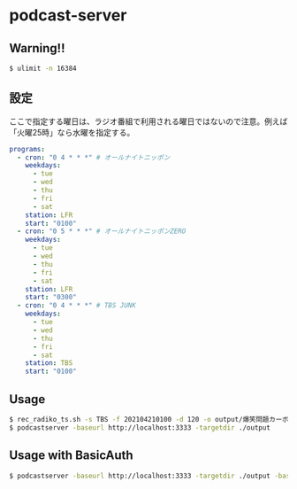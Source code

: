 # podcast-server

## Warning!!

```bash
$ ulimit -n 16384
```

## 設定

ここで指定する曜日は、ラジオ番組で利用される曜日ではないので注意。例えば「火曜25時」なら水曜を指定する。

```yaml
programs:
  - cron: "0 4 * * *" # オールナイトニッポン
    weekdays:
      - tue
      - wed
      - thu
      - fri
      - sat
    station: LFR
    start: "0100"
  - cron: "0 5 * * *" # オールナイトニッポンZERO
    weekdays:
      - tue
      - wed
      - thu
      - fri
      - sat
    station: LFR
    start: "0300"
  - cron: "0 4 * * *" # TBS JUNK
    weekdays:
      - tue
      - wed
      - thu
      - fri
      - sat
    station: TBS
    start: "0100"
```

## Usage

```bash
$ rec_radiko_ts.sh -s TBS -f 202104210100 -d 120 -o output/爆笑問題カーボーイ`date +%Y年%m月%d日`_`date +%Y%m%d%H%M` # https://github.com/uru2/rec_radiko_ts
$ podcastserver -baseurl http://localhost:3333 -targetdir ./output
```

## Usage with BasicAuth

```bash
$ podcastserver -baseurl http://localhost:3333 -targetdir ./output -basicauth user:password
```
